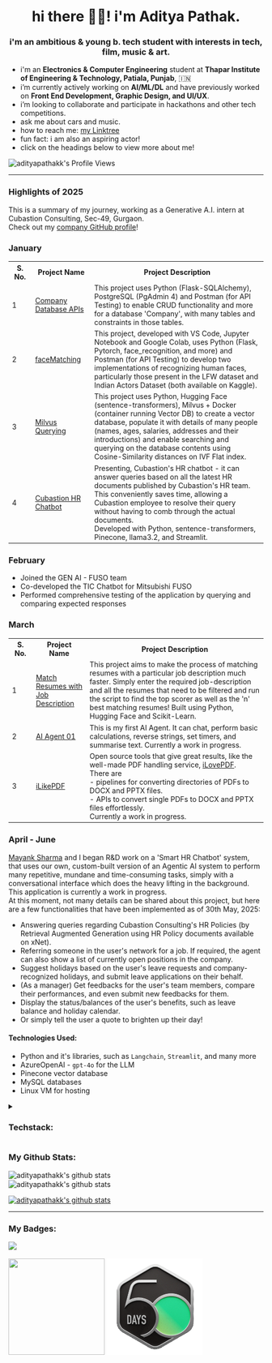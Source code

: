 <h1 align = "center">hi there 👋🏽! i'm Aditya Pathak.</h1>
<h3 align = "center">i'm an ambitious & young b. tech student with interests in tech, film, music & art.</h3>

- i'm an **Electronics & Computer Engineering** student at **Thapar Institute of Engineering & Technology, Patiala, Punjab**, 🇮🇳
- i’m currently actively working on **AI/ML/DL** and have previously worked on **Front End Development, Graphic Design, and UI/UX**.
- i’m looking to collaborate and participate in hackathons and other tech competitions.
- ask me about cars and music.
- how to reach me: [my Linktree](https://linktr.ee/adityapathakk)
- fun fact: i am also an aspiring actor!
- click on the headings below to view more about me!
<!-- - i’m currently developing my skills in the fields of **DSA** and **AI/ML**.-->
<!-- - other fields i want to try are App Development and DevOps.-->
<!-- - i’m also looking for help with life (lol!!!).-->
<img src = "https://komarev.com/ghpvc/?username=adityapathakk&color=1f7fed&label=Profile+Views&style=for-the-badge" align = "left" alt = "adityapathakk's Profile Views">
<br>

<hr>

<!--<details>-->
<!--<summary>-->
<h3 align="left">Highlights of 2025</h3>
<!--</summary>-->
<p align="left">
This is a summary of my journey, working as a Generative A.I. intern at Cubastion Consulting, Sec-49, Gurgaon.<br>
Check out my <a href = "https://github.com/adityapathak-cubastion">company GitHub profile</a>!

### January

<table>
  <tr>
    <th style="width: 100px;">S. No.</th>
    <th style="width: 200px;">Project Name</th>
    <th style="width: 2000px;">Project Description</th>
  </tr>
  <tr>
    <td>1</td>
    <td><a href = "https://github.com/adityapathakk/Company-Database-APIs">Company Database APIs</a></td>
    <td>This project uses Python (Flask-SQLAlchemy), PostgreSQL (PgAdmin 4) and Postman (for API Testing) to enable CRUD functionality and more for a database 'Company', with many tables and constraints in those tables.</td>
  </tr>
  <tr>
    <td>2</td>
    <td><a href = "https://github.com/adityapathakk/faceMatching">faceMatching</a></td>
    <td>This project, developed with VS Code, Jupyter Notebook and Google Colab, uses Python (Flask, Pytorch, face_recognition, and more) and Postman (for API Testing) to develop two implementations of recognizing human faces, particularly those present in the LFW dataset and Indian Actors Dataset (both available on Kaggle).</td>
  </tr>
  <tr>
    <td>3</td>
    <td><a href = "https://github.com/adityapathakk/Milvus-Querying">Milvus Querying</a></td>
    <td>This project uses Python, Hugging Face (sentence-transformers), Milvus + Docker (container running Vector DB) to create a vector database, populate it with details of many people (names, ages, salaries, addresses and their introductions) and enable searching and querying on the database contents using Cosine-Similarity distances on IVF Flat index.</td>
  </tr>
  <tr>
    <td>4</td>
    <td><a href = "https://github.com/adityapathakk/cubastion-hr-chatbot">Cubastion HR Chatbot</a></td>
    <td>Presenting, Cubastion's HR chatbot - it can answer queries based on all the latest HR documents published by Cubastion's HR team. This conveniently saves time, allowing a Cubastion employee to resolve their query without having to comb through the actual documents.<br>Developed with Python, sentence-transformers, Pinecone, llama3.2, and Streamlit.</td>
  </tr>
</table>

### February

- Joined the GEN AI - FUSO team
- Co-developed the TIC Chatbot for Mitsubishi FUSO
- Performed comprehensive testing of the application by querying and comparing expected responses

### March

<table>
  <tr>
    <th style="width: 100px;">S. No.</th>
    <th style="width: 200px;">Project Name</th>
    <th style="width: 2000px;">Project Description</th>
  </tr>
  <tr>
    <td>1</td>
    <td><a href = "https://github.com/adityapathakk/match-resume-with-jobDescription">Match Resumes with Job Description</a></td>
    <td>This project aims to make the process of matching resumes with a particular job description much faster. Simply enter the required job-description and all the resumes that need to be filtered and run the script to find the top scorer as well as the 'n' best matching resumes! Built using Python, Hugging Face and Scikit-Learn.</td>
  </tr>
  <tr>
    <td>2</td>
    <td><a href = "https://github.com/adityapathakk/ai-agent-01">AI Agent 01</a></td>
    <td>This is my first AI Agent. It can chat, perform basic calculations, reverse strings, set timers, and summarise text. Currently a work in progress.</td>
  </tr>
  <tr>
    <td>3</td>
    <td><a href = "https://github.com/adityapathakk/iLikePDF">iLikePDF</a></td>
    <td>Open source tools that give great results, like the well-made PDF handling service, <a href = "https://www.ilovepdf.com/">iLovePDF</a>.<br>There are<br>
      - pipelines for converting directories of PDFs to DOCX and PPTX files.<br>
      - APIs to convert single PDFs to DOCX and PPTX files effortlessly.<br>
      Currently a work in progress.</td>
  </tr>
</table>

### April - June

<a href = "https://www.linkedin.com/in/616hhh/">Mayank Sharma</a> and I began R&D work on a 'Smart HR Chatbot' system, that uses our own, custom-built version of an Agentic AI system to perform many repetitive, mundane and time-consuming tasks, simply with a conversational interface which does the heavy lifting in the background. This application is currently a work in progress.<br>At this moment, not many details can be shared about this project, but here are a few functionalities that have been implemented as of 30th May, 2025:

- Answering queries regarding Cubastion Consulting's HR Policies (by Retrieval Augmented Generation using HR Policy documents available on xNet).
- Referring someone in the user's network for a job. If required, the agent can also show a list of currently open positions in the company.
- Suggest holidays based on the user's leave requests and company-recognized holidays, and submit leave applications on their behalf.
- (As a manager) Get feedbacks for the user's team members, compare their performances, and even submit new feedbacks for them.
- Display the status/balances of the user's benefits, such as leave balance and holiday calendar.
- Or simply tell the user a quote to brighten up their day!

#### Technologies Used:

- Python and it's libraries, such as `Langchain`, `Streamlit`, and many more
- AzureOpenAI - `gpt-4o` for the LLM
- Pinecone vector database
- MySQL databases
- Linux VM for hosting

<!--</details>-->

<!-- <h3 align = "left">Important Links:</h3> <!--Badges from here: https://github.com/alexandresanlim/Badges4-README.md-Profile
<p align = "left">
<a href = "https://linkedin.com/in/adityapathakk" target = "blank"><img align = "center" src = "https://img.shields.io/badge/LinkedIn-0077B5?style=for-the-badge&logo=linkedin&logoColor=white" alt="linkedin.com/in/adityapathakk"></a>
<a href = "https://www.leetcode.com/adityapathakk" target = "blank"><img align = "center" src = "https://img.shields.io/badge/-LeetCode-FFA116?style=for-the-badge&logo=LeetCode&logoColor=black" alt="leetcode.com/adityapathakk"></a>
<a href = "https://www.codechef.com/users/adityapathakk"><img align = "center" src = "https://img.shields.io/badge/Codechef-%23B92B27.svg?&style=for-the-badge&logo=Codechef&logoColor=white"></a>
<a href = "https://www.hackerrank.com/profile/adityapathak585"><img align = "center" src = "https://img.shields.io/badge/-Hackerrank-2EC866?style=for-the-badge&logo=HackerRank&logoColor=white"></a>
<a href = "https://www.kaggle.com/adityapathak03"><img align = "center" src = "https://img.shields.io/badge/Kaggle-20BEFF?style=for-the-badge&logo=Kaggle&logoColor=white"></a>
<!--<a href = ""><img align = "center" src = ""></a>
<a href = "https://linktr.ee/adityapathakk"><img align = "center" src = "https://img.shields.io/badge/linktree-39E09B?style=for-the-badge&logo=linktree&logoColor=white"></a>
</p>-->

<details>
<summary><h3 align="left">Techstack:</h3></summary>
<p align="left"> <!--Badges from here: https://github.com/Ileriayo/markdown-badges-->
<!-- <img src = "https://img.shields.io/badge/c++-%2300599C.svg?style=for-the-badge&logo=c%2B%2B&logoColor=white" alt = "cplusplus"> <!--C++-->
<img src = "https://img.shields.io/badge/python-3670A0?style=for-the-badge&logo=python&logoColor=ffdd54"> <!--Python-->
<!-- <img src = "https://img.shields.io/badge/java-%23ED8B00.svg?style=for-the-badge&logo=openjdk&logoColor=white"> <!--Java-->
<img src = "https://img.shields.io/badge/html5-%23E34F26.svg?style=for-the-badge&logo=html5&logoColor=white"> <!--HTML-->
<img src = "https://img.shields.io/badge/css3-%231572B6.svg?style=for-the-badge&logo=css3&logoColor=white"> <!--CSS-->
<img src = "https://img.shields.io/badge/javascript-%23323330.svg?style=for-the-badge&logo=javascript&logoColor=%23F7DF1E"> <!--Javascript-->
<img src = "https://img.shields.io/badge/mysql-4479A1.svg?style=for-the-badge&logo=mysql&logoColor=white"> <!--MySQL-->
<img src = "https://img.shields.io/badge/Amazon%20DynamoDB-4053D6?style=for-the-badge&logo=Amazon%20DynamoDB&logoColor=white"> <!--Amazon DynamoDB-->
<img src = "https://img.shields.io/badge/-Arduino-00979D?style=for-the-badge&logo=Arduino&logoColor=white"> <!--Arduino-->
<img src = "https://img.shields.io/badge/Solidity-%23363636.svg?style=for-the-badge&logo=solidity&logoColor=white"> <!--Soliditiy-->
<img src = "https://img.shields.io/badge/github-%23121011.svg?style=for-the-badge&logo=github&logoColor=white"> <!--Github-->
<img src = "https://img.shields.io/badge/Visual%20Studio%20Code-0078d7.svg?style=for-the-badge&logo=visual-studio-code&logoColor=white"> <!--VS Code-->
<img src = "https://img.shields.io/badge/jupyter-%23FA0F00.svg?style=for-the-badge&logo=jupyter&logoColor=white"> <!--Jupyter Notebook-->
<img src = "https://img.shields.io/badge/AWS-%23FF9900.svg?style=for-the-badge&logo=amazon-aws&logoColor=white"> <!--AWS-->
<img src = "https://img.shields.io/badge/GoogleCloud-%234285F4.svg?style=for-the-badge&logo=google-cloud&logoColor=white"> <!--Google Cloud-->
<img src = "https://img.shields.io/badge/react-%2320232a.svg?style=for-the-badge&logo=react&logoColor=%2361DAFB"></a> <!--React-->
<img src = "https://img.shields.io/badge/pandas-%23150458.svg?style=for-the-badge&logo=pandas&logoColor=white"> <!--Pandas-->
<img src = "https://img.shields.io/badge/numpy-%23013243.svg?style=for-the-badge&logo=numpy&logoColor=white"> <!--Numpy-->
<img src = "https://img.shields.io/badge/Matplotlib-%23ffffff.svg?style=for-the-badge&logo=Matplotlib&logoColor=black"> <!--Matplotlib-->
<img src = "https://img.shields.io/badge/scikit--learn-%23F7931E.svg?style=for-the-badge&logo=scikit-learn&logoColor=white"> <!--Scikit-->
<img src = "https://img.shields.io/badge/PyTorch-%23EE4C2C.svg?style=for-the-badge&logo=PyTorch&logoColor=white"> <!--Pytorch-->
<img src = "https://img.shields.io/badge/TensorFlow-%23FF6F00.svg?style=for-the-badge&logo=TensorFlow&logoColor=white"> <!--Tensorflow-->
<img src = "https://img.shields.io/badge/flask-%23000.svg?style=for-the-badge&logo=flask&logoColor=white"> <!--Flask-->
<img src = "https://img.shields.io/badge/postgres-%23316192.svg?style=for-the-badge&logo=postgresql&logoColor=white"> <!--Postgres-->
<img src = "https://img.shields.io/badge/Postman-FF6C37?style=for-the-badge&logo=postman&logoColor=white"> <!--Postman API-->
<img src = "https://img.shields.io/badge/markdown-%23000000.svg?style=for-the-badge&logo=markdown&logoColor=white"> <!--Markdown-->
<!--> <img src = "https://img.shields.io/badge/WordPress-%23117AC9.svg?style=for-the-badge&logo=WordPress&logoColor=white"> <!--WordPress-->
<img src = "https://img.shields.io/badge/adobe%20photoshop-%2331A8FF.svg?style=for-the-badge&logo=adobe%20photoshop&logoColor=white"> <!--Photoshop-->
<img src = "https://img.shields.io/badge/figma-%23F24E1E.svg?style=for-the-badge&logo=figma&logoColor=white"> <!--Figma-->
<img src = "https://img.shields.io/badge/Canva-%2300C4CC.svg?style=for-the-badge&logo=Canva&logoColor=white"> <!--Canva-->
<img src = "https://img.shields.io/badge/Adobe%20Premiere%20Pro-9999FF.svg?style=for-the-badge&logo=Adobe%20Premiere%20Pro&logoColor=white"> <!--Premiere Pro-->
</p>
</details>

<h3 align = "left">My Github Stats:</h3>
<p align = "left"> <!--Github stats from here: https://github.com/anuraghazra/github-readme-stats-->
<img align = "left" width = 305 src="https://github-readme-stats.vercel.app/api/top-langs?username=adityapathakk&show_icons=true&theme=tokyonight&locale=en&layout=compact" alt = "adityapathakk's github stats">
<img align = "center" width = 400 src = "https://github-readme-stats.vercel.app/api?username=adityapathakk&show_icons=true&theme=tokyonight&locale=en" alt = "adityapathakk's github stats">
</p>
<a href="https://git.io/streak-stats"><img src="https://git-hub-streak-stats.vercel.app?user=adityapathakk&theme=tokyonight" alt="adityapathakk's github stats"></a>

<hr>

<h3 align = "left">My Badges:</h3>
<a href = "https://holopin.io/@adityapathakk"><img src = "https://holopin.me/adityapathakk"></a>
<br>
<p float = "left">
  <img src = "https://github.com/user-attachments/assets/934d3698-dcf9-49db-8b4d-89ebf58b3db8" width = 190 height = 190>
  <img src = "https://github.com/adityapathakk/adityapathakk/blob/main/leetcode2024-50days.gif" width = 190 height = 190>
</p>


